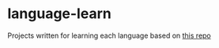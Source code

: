 # language-learn

Projects written for learning each language based on [this repo](https://github.com/karan/Projects)